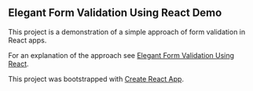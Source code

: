 ## Elegant Form Validation Using React Demo ##

This project is a demonstration of a simple approach of form validation in React apps.

For an explanation of the approach see [Elegant Form Validation Using React](https://spin.atomicobject.com/2016/10/05/form-validation-react/).

This project was bootstrapped with [Create React App](https://github.com/facebookincubator/create-react-app).
